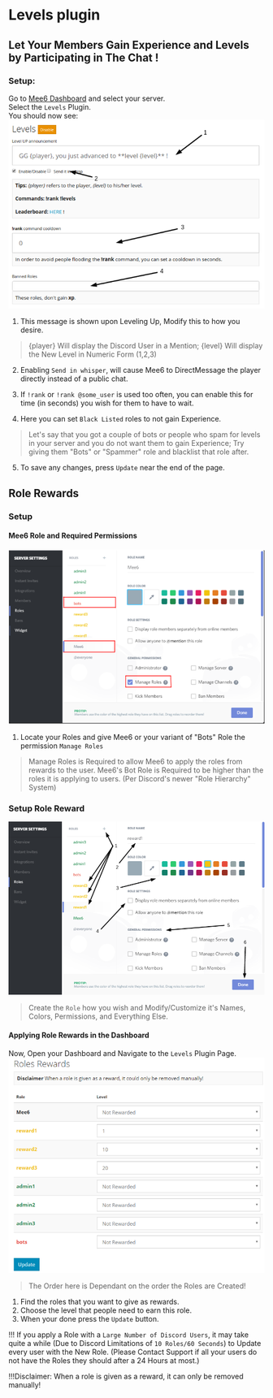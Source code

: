 # Levels plugin

## Let Your Members Gain **Experience** and **Levels** by Participating in The Chat !

### Setup:

Go to [Mee6 Dashboard](https://mee6.xyz/servers) and select your server.  
Select the `Levels` Plugin.  
You should now see:
![level_message](pics/levelmsg.png)
  
1) This message is shown upon Leveling Up, Modify this to how you desire.  
> {player} Will display the Discord User in a Mention; {level} Will display the New Level in Numeric Form (1,2,3)  

2) Enabling `Send in whisper`, will cause Mee6 to DirectMessage the player directly instead of a public chat.  

3) If `!rank` or `!rank @some_user` is used too often, you can enable this for time (in seconds) you wish for them to have to wait.  

4) Here you can set `Black Listed` roles to not gain Experience.  
> Let's say that you got a couple of bots or people who spam for levels in your server and you do not want them to gain Experience; Try giving them "Bots" or "Spammer" role and blacklist that role after.  

5) To save any changes, press `Update` near the end of the page.  
  
## Role Rewards

### Setup
  
#### Mee6 Role and Required Permissions

![Level Bot Role](pics/levelbotrole.png)

1) Locate your Roles and give Mee6 or your variant of "Bots" Role the permission `Manage Roles`  
> Manage Roles is Required to allow Mee6 to apply the roles from rewards to the user.
Mee6's Bot Role is Required to be higher than the roles it is applying to users. (Per Discord's newer "Role Hierarchy" System)

### Setup Role Reward

![Reward Role](pics/levelrewardrole.png)
  
> Create the `Role` how you wish and Modify/Customize it's Names, Colors, Permissions, and Everything Else.
  
#### Applying Role Rewards in the Dashboard

Now, Open your Dashboard and Navigate to the `Levels` Plugin Page.
![Reward Dashboard](pics/rewarddash.png)
> The Order here is Dependant on the order the Roles are Created!
  
1) Find the roles that you want to give as rewards.
2) Choose the level that people need to earn this role.
3) When your done press the `Update` button.
  
!!! If you apply a Role with a `Large Number of Discord Users`, it may take quite a while (Due to Discord Limitations of `10 Roles/60 Seconds`) to Update every user with the New Role. (Please Contact Support if all your users do not have the Roles they should after a 24 Hours at most.)
  
!!!Disclaimer: When a role is given as a reward, it can only be removed manually!
